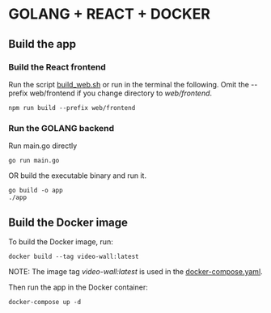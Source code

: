 # GOLANG + REACT + DOCKER

## Build the app

### Build the React frontend
Run the script [build_web.sh](build_web.sh) or run in the terminal the following.  Omit the --prefix web/frontend if you change directory to _web/frontend_.
```
npm run build --prefix web/frontend
```
### Run the GOLANG backend
Run main.go directly
```
go run main.go
```
OR build the executable binary and run it.
```
go build -o app
./app
```

## Build the Docker image
To build the Docker image, run:
```
docker build --tag video-wall:latest
```
NOTE: The image tag _video-wall:latest_ is used in the [docker-compose.yaml](docker-compose.yaml).

Then run the app in the Docker container:
```
docker-compose up -d
```